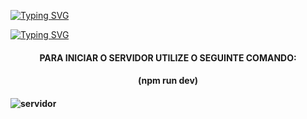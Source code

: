 

[![Typing SVG](https://readme-typing-svg.herokuapp.com/?color=FFFFF1&size=40&center=true&vCenter=true&width=1000&lines=++CRUD++API++)](https://git.io/typing-svg)

[![Typing SVG](https://readme-typing-svg.herokuapp.com/?color=FFFFF1&size=40&center=true&vCenter=true&width=1000&lines=++PROJETO++FINAL++DO++MÓDULO++5)](https://git.io/typing-svg)

<h4 id="Sobre" align="center">PARA INICIAR O SERVIDOR UTILIZE O SEGUINTE COMANDO:<h4>
<h4 id="Sobre" align="center"> (npm run dev)<h4>

![servidor](https://user-images.githubusercontent.com/112560788/220970353-b20b82fd-0a08-41f0-aa40-81db3e9ac0e8.gif)
